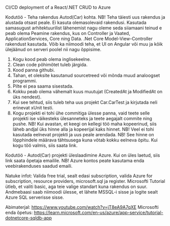 CI/CD deployment of a React/.NET CRUD to Azure

Kodutöö - Teha rakendus Autod(Car) kohta.
NB! Teha täiesti uus rakendus ja alustada otsast peale. Ei kasuta olemasolevaid rakendusi.
Kasutada samasugust arhitektuurilist lähenemist nagu oleme seda siiamaani teinud e peab olema Peamine rakendus, kus on Controller ja Vaated, ApplicationServices, Core ning Data. .Net Core Model-View-Controller rakendust kasutada. Võib ka niimoodi teha, et UI on Angular või muu ja kõik ülejäänud on serveri poolel nii nagu õppisime.
1. Kogu kood peab olema inglisekeelne.
2. Clean code põhimõtet tuleb järgida.
3. Kood panna githubi.
4. Tahan, et oleksite kasutanud sourcetreed või mõnda muud analoogset programmi.
5. Pilte ei pea saama sisestada.
6. Kokku peab olema vähemalt kuus muutujat (CreatedAt ja ModifiedAt on üks nendest).
7. Kui see tehtud, siis tuleb teha uus projekt Car.CarTest ja kirjutada neli erinevat xUnit testi.
8. Kogu projekti ei tohi ühe commitiga ülesse panna, vaid teete selle projekti ise väikesteks ülesanneteks ja teete aegajalt commite ning pushe.
NB! Kui avastan, et keegi on kellegi töö maha kopeerinud, siis läheb andjal üks hinne alla ja kopeerijal kaks hinnet.
NB! Veel ei tohi kasutada eelnevat projekti ja uus peale arendada.
NB! See hinne on lõpphindele määrava tähtsusega kuna võtab kokku eelneva õpitu.
Kui kogu töö valmis, siis saata link.


Kodutöö - Autod(Car) projekti üleslaadimine Azure.
Kui on üles laetud, siis link saata õpetaja emailile.
NB! Azure kontos peate kasutama enda veebirakenduses saadud emaili.

Natuke infot: Valida free trial, sealt edasi subscription, valida Azure for subscription, resource providers, microsoft.sql ja register.
Microsofti Tutorial ütleb, et valiti basic, aga teie valige standart kuna rakendus on suur.
Andmebaasi saab niimoodi ülesse, et lähete MSSQL-i sisse ja logite sealt Azure SQL serverisse sisse.

Abimaterjal: https://www.youtube.com/watch?v=jT8eA9A7qXE
Microsofti enda õpetus: https://learn.microsoft.com/en-us/azure/app-service/tutorial-dotnetcore-sqldb-app